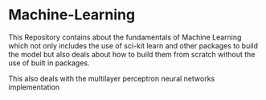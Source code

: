 # Machine-Learning

This Repository contains about the fundamentals of Machine Learning which not only includes the use of sci-kit learn and other packages to build the model but also deals about how to build them from scratch without the use of built in packages.

This also deals with the multilayer perceptron neural networks implementation

